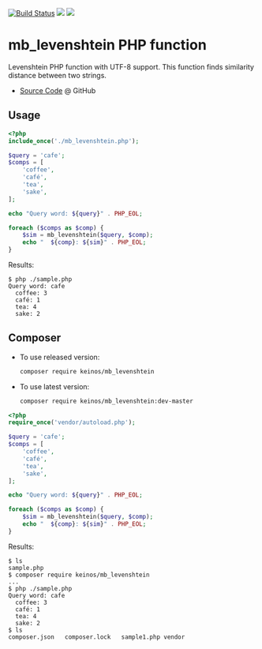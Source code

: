 [![Build Status](https://travis-ci.org/KEINOS/mb_levenshtein.svg?branch=master)](https://travis-ci.org/KEINOS/mb_levenshtein)
[![](https://img.shields.io/packagist/php-v/keinos/mb_levenshtein)](https://packagist.org/packages/keinos/mb_levenshtein "Supported PHP Version")
[![](https://img.shields.io/packagist/l/keinos/mb_levenshtein)](https://github.com/KEINOS/mb_levenshtein/blob/master/LICENSE)

# mb_levenshtein PHP function

Levenshtein PHP function with UTF-8 support. This function finds similarity distance between two strings.

- [Source Code](https://github.com/KEINOS/mb_levenshtein) @ GitHub

## Usage

```php
<?php
include_once('./mb_levenshtein.php');

$query = 'cafe';
$comps = [
    'coffee',
    'café',
    'tea',
    'sake',
];

echo "Query word: ${query}" . PHP_EOL;

foreach ($comps as $comp) {
    $sim = mb_levenshtein($query, $comp);
    echo "  ${comp}: ${sim}" . PHP_EOL;
}
```

Results:

```shellsession
$ php ./sample.php
Query word: cafe
  coffee: 3
  café: 1
  tea: 4
  sake: 2
```

## Composer

- To use released version:

    ```bash
    composer require keinos/mb_levenshtein
    ```

- To use latest version:

    ```bash
    composer require keinos/mb_levenshtein:dev-master
    ```

```php
<?php
require_once('vendor/autoload.php');

$query = 'cafe';
$comps = [
    'coffee',
    'café',
    'tea',
    'sake',
];

echo "Query word: ${query}" . PHP_EOL;

foreach ($comps as $comp) {
    $sim = mb_levenshtein($query, $comp);
    echo "  ${comp}: ${sim}" . PHP_EOL;
}
```

Results:

```shellsession
$ ls
sample.php
$ composer require keinos/mb_levenshtein
...
$ php ./sample.php
Query word: cafe
  coffee: 3
  café: 1
  tea: 4
  sake: 2
$ ls
composer.json	composer.lock	sample1.php	vendor
```
